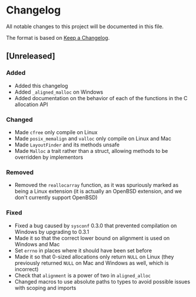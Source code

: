 <!-- Copyright 2017 the authors. See the 'Copyright and license' section of the
README.md file at the top-level directory of this repository.

Licensed under the Apache License, Version 2.0 (the LICENSE-APACHE file) or
the MIT license (the LICENSE-MIT file) at your option. This file may not be
copied, modified, or distributed except according to those terms. -->

# Changelog

All notable changes to this project will be documented in this file.

The format is based on [Keep a Changelog](http://keepachangelog.com/en/1.0.0/).

## [Unreleased]

### Added
- Added this changelog
- Added `_aligned_malloc` on Windows
- Added documentation on the behavior of each of the functions in the C
  allocation API

### Changed
- Made `cfree` only compile on Linux
- Made `posix_memalign` and `valloc` only compile on Linux and Mac
- Made `LayoutFinder` and its methods unsafe
- Made `Malloc` a trait rather than a struct, allowing methods to be overridden
  by implementors

### Removed
- Removed the `reallocarray` function, as it was spuriously marked as being a
  Linux extension (it is actually an OpenBSD extension, and we don't currently
  support OpenBSD)

### Fixed
- Fixed a bug caused by `sysconf` 0.3.0 that prevented compilation on Windows
  by upgrading to 0.3.1
- Made it so that the correct lower bound on alignment is used on Windows and
  Mac
- Set `errno` in places where it should have been set before
- Made it so that 0-sized allocations only return `NULL` on Linux (they
  previously returned `NULL` on Mac and Windows as well, which is incorrect)
- Check that `alignment` is a power of two in `aligned_alloc`
- Changed macros to use absolute paths to types to avoid possible issues with
  scoping and imports
